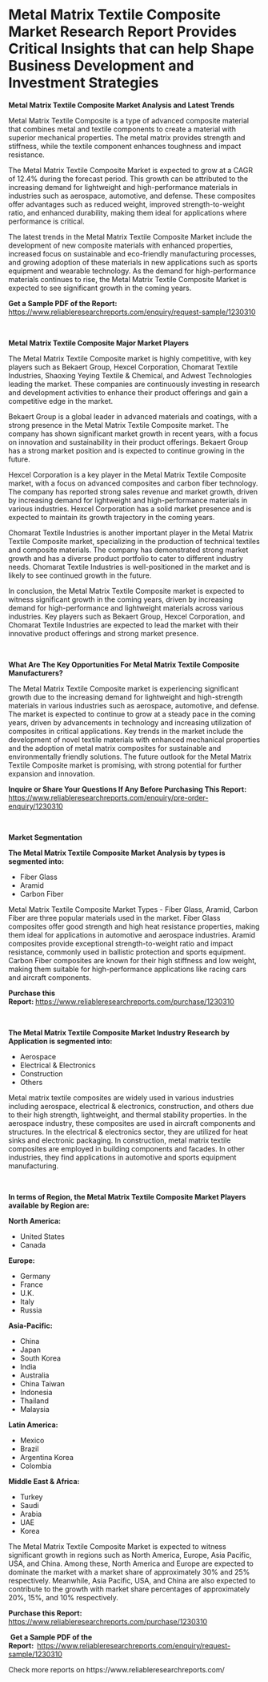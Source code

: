 <p><h1>Metal Matrix Textile Composite Market Research Report Provides Critical Insights that can help Shape Business Development and Investment Strategies</h1></p><p><strong>Metal Matrix Textile Composite Market Analysis and Latest Trends</strong></p>
<p><p>Metal Matrix Textile Composite is a type of advanced composite material that combines metal and textile components to create a material with superior mechanical properties. The metal matrix provides strength and stiffness, while the textile component enhances toughness and impact resistance.</p><p>The Metal Matrix Textile Composite Market is expected to grow at a CAGR of 12.4% during the forecast period. This growth can be attributed to the increasing demand for lightweight and high-performance materials in industries such as aerospace, automotive, and defense. These composites offer advantages such as reduced weight, improved strength-to-weight ratio, and enhanced durability, making them ideal for applications where performance is critical.</p><p>The latest trends in the Metal Matrix Textile Composite Market include the development of new composite materials with enhanced properties, increased focus on sustainable and eco-friendly manufacturing processes, and growing adoption of these materials in new applications such as sports equipment and wearable technology. As the demand for high-performance materials continues to rise, the Metal Matrix Textile Composite Market is expected to see significant growth in the coming years.</p></p>
<p><strong>Get a Sample PDF of the Report:&nbsp;</strong> <a href="https://www.reliableresearchreports.com/enquiry/request-sample/1230310">https://www.reliableresearchreports.com/enquiry/request-sample/1230310</a></p>
<p>&nbsp;</p>
<p><strong>Metal Matrix Textile Composite Major Market Players</strong></p>
<p><p>The Metal Matrix Textile Composite market is highly competitive, with key players such as Bekaert Group, Hexcel Corporation, Chomarat Textile Industries, Shaoxing Yeying Textile & Chemical, and Adwest Technologies leading the market. These companies are continuously investing in research and development activities to enhance their product offerings and gain a competitive edge in the market.</p><p>Bekaert Group is a global leader in advanced materials and coatings, with a strong presence in the Metal Matrix Textile Composite market. The company has shown significant market growth in recent years, with a focus on innovation and sustainability in their product offerings. Bekaert Group has a strong market position and is expected to continue growing in the future.</p><p>Hexcel Corporation is a key player in the Metal Matrix Textile Composite market, with a focus on advanced composites and carbon fiber technology. The company has reported strong sales revenue and market growth, driven by increasing demand for lightweight and high-performance materials in various industries. Hexcel Corporation has a solid market presence and is expected to maintain its growth trajectory in the coming years.</p><p>Chomarat Textile Industries is another important player in the Metal Matrix Textile Composite market, specializing in the production of technical textiles and composite materials. The company has demonstrated strong market growth and has a diverse product portfolio to cater to different industry needs. Chomarat Textile Industries is well-positioned in the market and is likely to see continued growth in the future.</p><p>In conclusion, the Metal Matrix Textile Composite market is expected to witness significant growth in the coming years, driven by increasing demand for high-performance and lightweight materials across various industries. Key players such as Bekaert Group, Hexcel Corporation, and Chomarat Textile Industries are expected to lead the market with their innovative product offerings and strong market presence.</p></p>
<p>&nbsp;</p>
<p><strong>What Are The Key Opportunities For Metal Matrix Textile Composite Manufacturers?</strong></p>
<p><p>The Metal Matrix Textile Composite market is experiencing significant growth due to the increasing demand for lightweight and high-strength materials in various industries such as aerospace, automotive, and defense. The market is expected to continue to grow at a steady pace in the coming years, driven by advancements in technology and increasing utilization of composites in critical applications. Key trends in the market include the development of novel textile materials with enhanced mechanical properties and the adoption of metal matrix composites for sustainable and environmentally friendly solutions. The future outlook for the Metal Matrix Textile Composite market is promising, with strong potential for further expansion and innovation.</p></p>
<p><strong>Inquire or Share Your Questions If Any Before Purchasing This Report:</strong> <a href="https://www.reliableresearchreports.com/enquiry/pre-order-enquiry/1230310">https://www.reliableresearchreports.com/enquiry/pre-order-enquiry/1230310</a></p>
<p>&nbsp;</p>
<p><strong>Market Segmentation</strong></p>
<p><strong>The Metal Matrix Textile Composite Market Analysis by types is segmented into:</strong></p>
<p><ul><li>Fiber Glass</li><li>Aramid</li><li>Carbon Fiber</li></ul></p>
<p><p>Metal Matrix Textile Composite Market Types - Fiber Glass, Aramid, Carbon Fiber are three popular materials used in the market. Fiber Glass composites offer good strength and high heat resistance properties, making them ideal for applications in automotive and aerospace industries. Aramid composites provide exceptional strength-to-weight ratio and impact resistance, commonly used in ballistic protection and sports equipment. Carbon Fiber composites are known for their high stiffness and low weight, making them suitable for high-performance applications like racing cars and aircraft components.</p></p>
<p><strong>Purchase this Report:&nbsp;</strong><a href="https://www.reliableresearchreports.com/purchase/1230310">https://www.reliableresearchreports.com/purchase/1230310</a></p>
<p>&nbsp;</p>
<p><strong>The Metal Matrix Textile Composite Market Industry Research by Application is segmented into:</strong></p>
<p><ul><li>Aerospace</li><li>Electrical & Electronics</li><li>Construction</li><li>Others</li></ul></p>
<p><p>Metal matrix textile composites are widely used in various industries including aerospace, electrical & electronics, construction, and others due to their high strength, lightweight, and thermal stability properties. In the aerospace industry, these composites are used in aircraft components and structures. In the electrical & electronics sector, they are utilized for heat sinks and electronic packaging. In construction, metal matrix textile composites are employed in building components and facades. In other industries, they find applications in automotive and sports equipment manufacturing.</p></p>
<p>&nbsp;</p>
<p><strong>In terms of Region, the Metal Matrix Textile Composite Market Players available by Region are:</strong></p>
<p>
    <p> <strong> North America: </strong>
        <ul>
            <li>United States</li>
            <li>Canada</li>
        </ul>
        </p> 
    <p> <strong> Europe: </strong>
        <ul>
            <li>Germany</li>
            <li>France</li>
            <li>U.K.</li>
            <li>Italy</li>
            <li>Russia</li>
        </ul>
        </p> 
    <p> <strong> Asia-Pacific: </strong>
        <ul>
            <li>China</li>
            <li>Japan</li>
            <li>South Korea</li>
            <li>India</li>
            <li>Australia</li>
            <li>China Taiwan</li>
            <li>Indonesia</li>
            <li>Thailand</li>
            <li>Malaysia</li>
        </ul>
        </p> 
    <p> <strong> Latin America: </strong>
        <ul>
            <li>Mexico</li>
            <li>Brazil</li>
            <li>Argentina Korea</li>
            <li>Colombia</li>
        </ul>
        </p> 
    <p> <strong> Middle East & Africa: </strong>
        <ul>
            <li>Turkey</li>
            <li>Saudi</li>
            <li>Arabia</li>
            <li>UAE</li>
            <li>Korea</li>
        </ul>
    </p>
    </p>
<p><p>The Metal Matrix Textile Composite Market is expected to witness significant growth in regions such as North America, Europe, Asia Pacific, USA, and China. Among these, North America and Europe are expected to dominate the market with a market share of approximately 30% and 25% respectively. Meanwhile, Asia Pacific, USA, and China are also expected to contribute to the growth with market share percentages of approximately 20%, 15%, and 10% respectively.</p></p>
<p><strong>Purchase this Report: </strong><a href="https://www.reliableresearchreports.com/purchase/1230310">https://www.reliableresearchreports.com/purchase/1230310</a></p>
<p>&nbsp;<strong>Get a Sample PDF of the Report:&nbsp;&nbsp;</strong><a href="https://www.reliableresearchreports.com/enquiry/request-sample/1230310">https://www.reliableresearchreports.com/enquiry/request-sample/1230310</a></p>
<p><strong></strong></p>
<p>Check more reports on https://www.reliableresearchreports.com/</p>